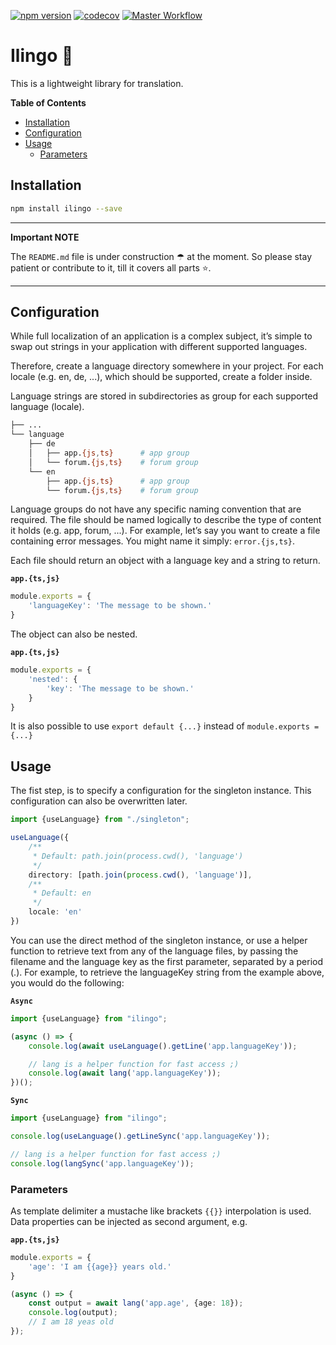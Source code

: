 [![npm version](https://badge.fury.io/js/ilingo.svg)](https://badge.fury.io/js/ilingo)
[![codecov](https://codecov.io/gh/tada5hi/ilingo/branch/master/graph/badge.svg?token=4KNSG8L13V)](https://codecov.io/gh/tada5hi/ilingo)
[![Master Workflow](https://github.com/tada5hi/ilingo/actions/workflows/main.yml/badge.svg)](https://github.com/tada5hi/ilingo)

# Ilingo 💬
This is a lightweight library for translation.

**Table of Contents**

- [Installation](#installation)
- [Configuration](#configuration)
- [Usage](#usage)
  - [Parameters](#parameters)

## Installation

```bash
npm install ilingo --save
```

---
**Important NOTE**

The `README.md` file is under construction ☂ at the moment.
So please stay patient or contribute to it, till it covers all parts ⭐.

---

## Configuration

While full localization of an application is a complex subject,
it’s simple to swap out strings in your application with different supported languages.

Therefore, create a language directory somewhere in your project.
For each locale (e.g. en, de, ...), which should be supported, create a folder inside.

Language strings are stored in subdirectories as group for each supported language (locale).

```bash
├── ...
└── language
    ├── de
    │   ├── app.{js,ts}      # app group
    │   └── forum.{js,ts}    # forum group
    └── en
        ├── app.{js,ts}      # app group
        └── forum.{js,ts}    # forum group
```

Language groups do not have any specific naming convention that are required.
The file should be named logically to describe the type of content it holds (e.g. app, forum, ...).
For example, let’s say you want to create a file containing error messages.
You might name it simply: `error.{js,ts}`.

Each file should return an object with a language key and a string to return.

**`app.{ts,js}`**
```typescript
module.exports = {
    'languageKey': 'The message to be shown.'
}
```

The object can also be nested.

**`app.{ts,js}`**
```typescript
module.exports = {
    'nested': {
        'key': 'The message to be shown.'
    }
}
```
It is also possible to use `export default {...}` instead of `module.exports = {...}`

## Usage

The fist step, is to specify a configuration for the singleton instance.
This configuration can also be overwritten later.

```typescript
import {useLanguage} from "./singleton";

useLanguage({
    /**
     * Default: path.join(process.cwd(), 'language')
     */
    directory: [path.join(process.cwd(), 'language')],
    /**
     * Default: en
     */
    locale: 'en'
})
```

You can use the direct method of the singleton instance, or use a helper function
to retrieve text from any of the language files,
by passing the filename and the language key as the first parameter, separated by a period (.).
For example, to retrieve the languageKey string from the example above, you would do the following:

**`Async`**

```typescript
import {useLanguage} from "ilingo";

(async () => {
    console.log(await useLanguage().getLine('app.languageKey'));

    // lang is a helper function for fast access ;)
    console.log(await lang('app.languageKey'));
})();
```

**`Sync`**

```typescript
import {useLanguage} from "ilingo";

console.log(useLanguage().getLineSync('app.languageKey'));

// lang is a helper function for fast access ;)
console.log(langSync('app.languageKey'));
```

### Parameters
As template delimiter a mustache like brackets `{{}}` interpolation is used.
Data properties can be injected as second argument, e.g.

**`app.{ts,js}`**
```typescript
module.exports = {
    'age': 'I am {{age}} years old.'
}
```

```typescript
(async () => {
    const output = await lang('app.age', {age: 18});
    console.log(output);
    // I am 18 yeas old
});
```
